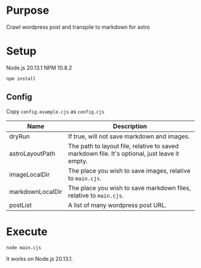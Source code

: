# Purpose
Crawl wordpress post and transpile to markdown for astro

# Setup
Node.js 20.13.1
NPM 10.8.2

```shell
npm install
```

## Config
Copy `config.example.cjs` as `config.cjs`

| Name | Description |
| --- | --- |
| dryRun | If true, will not save markdown and images. |
| astroLayoutPath | The path to layout file, relative to saved markdown file. It's optional, just leave it empty. |
| imageLocalDir | The place you wish to save images, relative to `main.cjs`. |
| markdownLocalDir | The place you wish to save markdown files, relative to `main.cjs`. |
| postList | A list of many wordpress post URL. |

# Execute
```shell
node main.cjs
```
It works on Node.js 20.13.1.